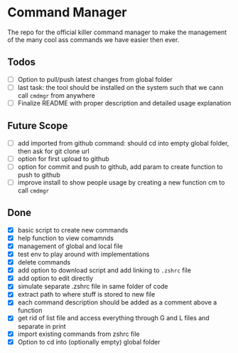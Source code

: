 # Command Manager

The repo for the official killer command manager to make the management of the many cool ass commands we have easier then ever.

## Todos
- [ ] Option to pull/push latest changes from global folder
- [ ] last task: the tool should be installed on the system such that we cann call `cmdmgr` from anywhere
- [ ] Finalize README with proper description and detailed usage explanation

## Future Scope
- [ ] add imported from github command: should cd into empty global folder, then ask for git clone url
- [ ] option for first upload to github
- [ ] option for commit and push to github, add param to create function to push to github
- [ ] improve install to show people usage by creating a new function cm to call `cmdmgr`

## Done
- [x] basic script to create new commands
- [x] help function to view comamnds
- [x] management of global and local file
- [x] test env to play around with implementations
- [x] delete commands
- [x] add option to download script and add linking to `.zshrc` file
- [x] add option to edit directly
- [x] simulate separate .zshrc file in same folder of code
- [x] extract path to where stuff is stored to new file
- [x] each command description should be added as a comment above a function
- [x] get rid of list file and access everything through G and L files and separate in print
- [x] import existing commands from zshrc file
- [x] Option to cd into (optionally empty) global folder
